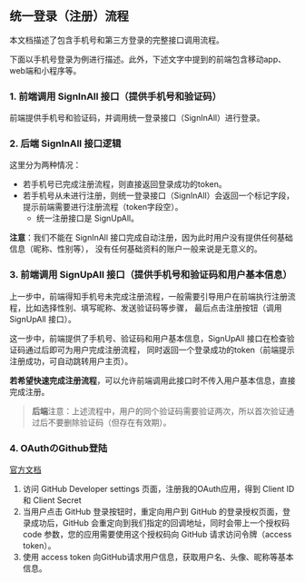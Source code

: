 ## 统一登录（注册）流程

本文档描述了包含手机号和第三方登录的完整接口调用流程。

下面以手机号登录为例进行描述。此外，下述文字中提到的前端包含移动app、web端和小程序等。

### 1. 前端调用 SignInAll 接口（提供手机号和验证码）

前端提供手机号和验证码，并调用统一登录接口（SignInAll）进行登录。

### 2. 后端 SignInAll 接口逻辑

这里分为两种情况：

- 若手机号已完成注册流程，则直接返回登录成功的token。
- 若手机号从未进行注册，则统一登录接口（SignInAll）会返回一个标记字段，提示前端需要进行注册流程（token字段空）。
    - 统一注册接口是 SignUpAll。

**注意**：我们不能在 SignInAll 接口完成自动注册，因为此时用户没有提供任何基础信息（昵称、性别等），
没有任何基础资料的账户一般来说是无意义的。

### 3. 前端调用 SignUpAll 接口（提供手机号和验证码和用户基本信息）

上一步中，前端得知手机号未完成注册流程，一般需要引导用户在前端执行注册流程，比如选择性别、填写昵称、发送验证码等步骤，
最后点击注册按钮（调用 SignUpAll 接口）。

这一步中，前端提供了手机号、验证码和用户基本信息，SignUpAll 接口在检查验证码通过后即可为用户完成注册流程，
同时返回一个登录成功的token（前端提示注册成功，可自动跳转用户主页）。

**若希望快速完成注册流程**，可以允许前端调用此接口时不传入用户基本信息，直接完成注册。

> **后端**注意：上述流程中，用户的同个验证码需要验证两次，所以首次验证通过后不要删除验证码（但存在有效期）。

### 4. OAuthのGithub登陆

[官方文档](https://docs.github.com/zh/apps/oauth-apps/building-oauth-apps/creating-an-oauth-app)

1. 访问 GitHub Developer settings 页面，注册我的OAuth应用，得到 Client ID 和 Client Secret
2. 当用户点击 GitHub 登录按钮时，重定向用户到 GitHub 的登录授权页面，登录成功后，GitHub 会重定向到我们指定的回调地址，同时会带上一个授权码
   code 参数，您的应用需要使用这个授权码向 GitHub 请求访问令牌（access token）。
3. 使用 access token 向GitHub请求用户信息，获取用户名、头像、昵称等基本信息。